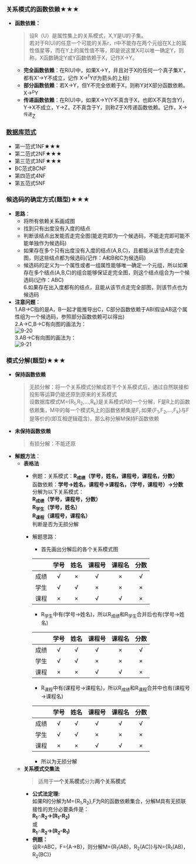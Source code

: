 ### **关系模式的函数依赖★★★**
  + **函数依赖：**
    > 设R（U）是属性集上的关系模式，X,Y是U的子集。<br>若对于R(U)的任意一个可能的关系r，r中不能存在两个元组在X上的属性值星等，而在Y上的属性值不等，即是说这里X可以唯一确定Y，则称，X函数确定Y或Y函数依赖于X，记作X→Y。 
    + **完全函数依赖**：在R(U)中，如果X→Y，并且对于X的任何一个真子集X'，都有X'→Y不成立，记作 X→<sup>f</sup>Y(f为箭头的上标)
    + **部分函数依赖**：若X→Y，但Y不完全依赖于X，则称Y对X部分函数依赖。X→<sup>p</sup>Y 
    + **传递函数依赖**：在R(U)中，如果X→Y(Y不真含于X，也即X不真包含Y)，Y→X不成立，Y→Z，Z不真含于Y，则称Z于X传递函数依赖。记作，X→<sup>传递</sup>Z 
 ### [数据库范式](https://www.bilibili.com/video/av17299750?from=search&seid=17279813189888908395)
  + 第一范式1NF★★★
  + 第二范式2NF★★★
  + 第三范式3NF★★★
  + BC范式BCNF
  + 第四范式4NF
  + 第五范式5NF
### **候选码的确定方式(题型)★★★**
  + **思路**：
    + 将所有依赖关系画成图<br>
    + 找到只有出度没有入度的结点<br>
    + 判断该结点出发能否走完全图(能走完即为一个候选码，不能走完即可能不能单独作为候选码)<br>
    + 如果存在多个只有出度没有入度的结点(A,B,C)，且都能从该节点走完全图，则这些结点都为候选码(记作：A和B和C为候选码)<br>
    + 候选码的定义为一个属性或者一组属性能够唯一确定一个元组，所以如果存在多个结点(A,B,C)的组合能够保证走完全图，则这个结点组合为一个候选码(记作：ABC)<br>
    6.如果存在出入度都有的结点，且能从该节点走完全部图，则该节点也为候选码<br>
  + **注意问题**：<br>
    1.AB→C指的是A，B一起才能推导出C，C部分函数依赖于AB(假设AB这个属性组为一个候选码，参照部分函数依赖可以得出)<br>
    2.A→C,B→C有向图的画法为：<br>
    ![9-20](https://github.com/flysafely/Software-Design-Engineer-Note/blob/master/%E7%AC%AC%E4%B9%9D%E7%AB%A0-%E6%95%B0%E6%8D%AE%E5%BA%93%E6%8A%80%E6%9C%AF%E5%9F%BA%E7%A1%80/%E6%9C%AC%E7%AB%A0%E5%9B%BE%E7%A4%BA/9-20.png)<br>
    3.AB→C有向图的画法为：<br>
    ![9-21](https://github.com/flysafely/Software-Design-Engineer-Note/blob/master/%E7%AC%AC%E4%B9%9D%E7%AB%A0-%E6%95%B0%E6%8D%AE%E5%BA%93%E6%8A%80%E6%9C%AF%E5%9F%BA%E7%A1%80/%E6%9C%AC%E7%AB%A0%E5%9B%BE%E7%A4%BA/9-21.jpg)<br>
### **模式分解(题型)★★★**
  + **保持函数依赖**<br>
    > 无损分解：将一个关系模式分解成若干个关系模式后，通过自然联接和投影等运算仍能还原到原来的关系模式<br>
    设数据库模式M={R<sub>1</sub>,R<sub>2</sub>,...,R<sub>k</sub>}是关系模式R的一个分解，F是R上的函数依赖集，M中的每一个模式R<sub>i</sub>上的函数依赖集是F<sub>i</sub>.如果{F<sub>1</sub>,F<sub>2</sub>,...,F<sub>k</sub>}与F是等价的(即互相逻辑蕴含)，那么称分解M保持F函数依赖
  + **未保持函数依赖**<br>
    > 有损分解：不能还原
  + **解题方法**：
    + **表格法**
      + 例题：关系模式：**R<sub>成绩</sub>（学号，姓名，课程号，课程名，分数）**<br>
             函数依赖：**学号→姓名，课程号→课程名，（学号，课程号）→分数**<br>
             分解为以下关系模式：<br>
                 **R<sub>成绩</sub>（学号，课程号，分数）**<br>
                 **R<sub>学生</sub>（学号，姓名）**<br>
                 **R<sub>课程</sub>（课程号，课程名）**<br>
             判断是否为无损分解<br>
      + 解题思路：<br>
        + 首先画出分解后的各个关系模式图
        
        ||学号|姓名|课程号|课程名|分数|
        |:--:|:--:|:--:|:--:|:--:|:--:|
        |成绩|√|×|√|×|√|
        |学生|√|√|×|×|×|
        |课程|×|×|√|√|×|
        
        + R<sub>学生</sub>中有(学号→姓名)，所以R<sub>成绩</sub>和R<sub>学生</sub>合并后也有(学号→姓名)
        
        ||学号|姓名|课程号|课程名|分数|
        |:--:|:--:|:--:|:--:|:--:|:--:|
        |成绩|√|√|√|×|√|
        |学生|√|√|×|×|×|
        |课程|×|×|√|√|×|
        
        + R<sub>课程</sub>中有(课程号→课程名)，所以R<sub>成绩</sub>和R<sub>课程</sub>合并中也有(课程号→课程名)
        
        ||学号|姓名|课程号|课程名|分数|
        |:--:|:--:|:--:|:--:|:--:|:--:|
        |成绩|√|√|√|√|√|
        |学生|√|√|×|×|×|
        |课程|×|×|√|√|×|
        + 所以为无损分解
    + **关系模式交集法**
      > 适用于**一个关系模式**分为**两个关系模式**
      + **公式法定理:**<br>
        如果R的分解为M={R<sub>1</sub>,R<sub>2</sub>},F为R的函数依赖集合，分解M具有无损联接性的充分必要条件是：<br>
        **R<sub>1</sub>∩R<sub>2</sub>→(R<sub>1</sub>-R<sub>2</sub>)<br>**
        或<br>
        **R<sub>1</sub>∩R<sub>2</sub>→(R<sub>2</sub>-R<sub>1</sub>)<br>**
      + **例题：**<br>
        设R=ABC，F={A→B}，则分解M={R<sub>1</sub>(AB)，R<sub>2</sub>(AC)}与N={R<sub>1</sub>(AB)，R<sub>2</sub>(BC)}
        > 
